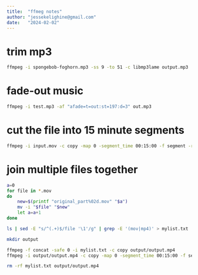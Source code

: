 ```yaml
---
title:  "ffmeg notes"
author: "jessekelighine@gmail.com"
date:   "2024-02-02"
---
```


# trim mp3

```sh
ffmpeg -i spongebob-foghorn.mp3 -ss 9 -to 51 -c libmp3lame output.mp3
```

# fade-out music

```sh
ffmpeg -i test.mp3 -af "afade=t=out:st=197:d=3" out.mp3
```

# cut the file into 15 minute segments

```sh
ffmpeg -i input.mov -c copy -map 0 -segment_time 00:15:00 -f segment -reset_timestamps 1 teil%02d.mov
```

# join multiple files together

```sh
a=0
for file in *.mov
do
	new=$(printf "original_part%02d.mov" "$a")
	mv -i "$file" "$new"
	let a=a+1
done

ls | sed -E "s/^(.+)$/file '\1'/g" | grep -E '(mov|mp4)' > mylist.txt

mkdir output

ffmpeg -f concat -safe 0 -i mylist.txt -c copy output/output.mp4
ffmpeg -i output/output.mp4 -c copy -map 0 -segment_time 00:15:00 -f segment -reset_timestamps 1 output/part%02d.mp4

rm -rf mylist.txt output/output.mp4
```
